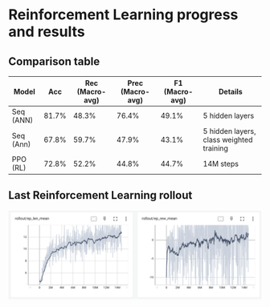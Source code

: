 # Reinforcement Learning progress and results
## Comparison table
| Model | Acc | Rec (Macro-avg) | Prec (Macro-avg) | F1 (Macro-avg) | Details |
| - | - | - | - | - | - |
| Seq (ANN) | 81.7% | 48.3% | 76.4% | 49.1% | 5 hidden layers |
| Seq (Ann) | 67.8% | 59.7% | 47.9% | 43.1% | 5 hidden layers, class weighted training |
| PPO (RL) | 72.8% | 52.2% | 44.8% | 44.7% | 14M steps |

## Last Reinforcement Learning rollout
![alt text](./Img/Last_rollout.png)

